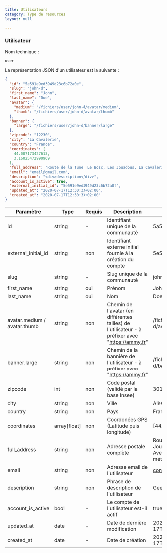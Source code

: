 ```yaml
---
title: Utilisateurs
category: Type de resources
layout: null

---
```


### Utilisateur

Nom technique :

```
user
```

La représentation JSON d'un utilisateur est la suivante :

```json
{
  "id": "5e591e9ed3949d23c6b72a0e",
  "slug": "john-d",
  "first_name": "John",
  "last_name": "Doe",
  "avatar": {
    "medium": "/fichiers/user/john-d/avatar/medium",
    "thumb": "/fichiers/user/john-d/avatar/thumb"
  },
  "banner": {
    "large": "/fichiers/user/john-d/banner/large"
  },
  "zipcode": "12230",
  "city": "La Cavalerie",
  "country": "France",
  "coordinates": [
    44.007173427613,
    3.16025472990969
  ],
  "full_address": "Route de la Tune, Le Bosc, Les Jouadous, La Cavalerie, Millau, Aveyron, Occitanie, France métropolitaine, 12230, France",
  "email": "email@gmail.com",  
  "description": "<div>description</div>",    
  "account_is_active": true,
  "external_initial_id": "5e591e9ed3949d23c6b72a0f",
  "updated_at": "2020-07-17T12:30:33+02:00",
  "created_at": "2020-07-17T12:30:33+02:00"
}
```


| Paramètre                    | **Type**     | Requis | Description                                                  | **Exemple**                                                  |
| ---------------------------- | ------------ | ------ | ------------------------------------------------------------ | ------------------------------------------------------------ |
| id <span class="read-only" data-text="LECTURE SEULE"></span>                          | string       | -      | Identifiant unique de la communauté                          | 5a54e226d95bd83fcd736f1d                                     |
| external_initial_id <span class="read-only" data-text="LECTURE SEULE"></span>         | string       | non    | Identifiant externe initial fournie à la création du compte  | 5e591e9ed3949d23c6b72a0f                                     |
| slug <span class="read-only" data-text="LECTURE SEULE"></span>                        | string       | -      | Slug unique de la communauté                                 | john-d                                                       |
| first_name                   | string       | oui    | Prénom                                                       | John                                                         |
| last_name                    | string       | oui    | Nom                                                          | Doe                                                          |
| avatar.medium / avatar.thumb | string       | non    | Chemin de l'avatar (en différentes tailles) de l'utilisateur - à préfixer avec "https://ammy.fr" | /fichiers/user/john-d/avatar/thumb                           |
| banner.large                 | string       | non    | Chemin de la bannière de l'utilisateur - à préfixer avec "https://ammy.fr" | /fichiers/user/john-d/banner/large                           |
| zipcode                      | int          | non    | Code postal (validé par la base Insee)                       | 30100                                                        |
| city                         | string       | non    | Ville                                                        | Alès                                                         |
| country                      | string       | non    | Pays                                                         | France                                                       |
| coordinates                  | array[float] | non    | Coordonées GPS (Latitude puis longitude)                     | [44.1120681,4.0780741]                                       |
| full_address                 | string       | non    | Adresse postale complète                                     | Route de la Tune, Le Bosc, Les Jouadous, La Cavalerie, Millau, Aveyron, Occitanie, France métropolitaine, 12230, France |
| email                        | string       | non    | Adresse email de l'utilisateur                               | contact@communaute.com                                       |
| description                  | string       | non    | Phrase de description de l'utilisateur                       | Geeky description                                            |
| account_is_active <span class="read-only" data-text="LECTURE SEULE"></span>            | bool         | -      | Le compte de l'utilisateur est-il actif                      | true                                                         |
| updated_at <span class="read-only" data-text="LECTURE SEULE"></span>                  | date         | -      | Date de dernière modification                                | 2020-07-17T12:30:33+02:00                                    |
| created_at <span class="read-only" data-text="LECTURE SEULE"></span>                  | date         | -      | Date de création                                             | 2020-07-17T12:30:33+02:00                                    |

